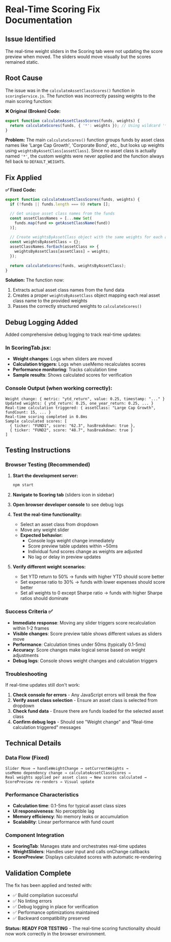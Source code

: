 # Real-Time Scoring Fix Documentation

## Issue Identified

The real-time weight sliders in the Scoring tab were not updating the score preview when moved. The sliders would move visually but the scores remained static.

## Root Cause

The issue was in the `calculateAssetClassScores()` function in `scoringService.js`. The function was incorrectly passing weights to the main scoring function:

**❌ Original (Broken) Code:**
```javascript
export function calculateAssetClassScores(funds, weights) {
  return calculateScores(funds, { '*': weights }); // Using wildcard '*'
}
```

**Problem:** The main `calculateScores()` function groups funds by asset class names like 'Large Cap Growth', 'Corporate Bond', etc., but looks up weights using `weightsByAssetClass[assetClass]`. Since no asset class is actually named `'*'`, the custom weights were never applied and the function always fell back to `DEFAULT_WEIGHTS`.

## Fix Applied  

**✅ Fixed Code:**
```javascript
export function calculateAssetClassScores(funds, weights) {
  if (!funds || funds.length === 0) return [];

  // Get unique asset class names from the funds
  const assetClassNames = [...new Set(
    funds.map(fund => getAssetClassName(fund))
  )];
  
  // Create weightsByAssetClass object with the same weights for each asset class
  const weightsByAssetClass = {};
  assetClassNames.forEach(assetClass => {
    weightsByAssetClass[assetClass] = weights;
  });
  
  return calculateScores(funds, weightsByAssetClass);
}
```

**Solution:** The function now:
1. Extracts actual asset class names from the fund data
2. Creates a proper `weightsByAssetClass` object mapping each real asset class name to the provided weights
3. Passes the correctly structured weights to `calculateScores()`

## Debug Logging Added

Added comprehensive debug logging to track real-time updates:

### In ScoringTab.jsx:
- **Weight changes**: Logs when sliders are moved
- **Calculation triggers**: Logs when useMemo recalculates scores
- **Performance monitoring**: Tracks calculation time
- **Sample results**: Shows calculated scores for verification

### Console Output (when working correctly):
```
Weight change: { metric: "ytd_return", value: 0.25, timestamp: "..." }
Updated weights: { ytd_return: 0.25, one_year_return: 0.25, ... }
Real-time calculation triggered: { assetClass: "Large Cap Growth", fundCount: 15, ... }
Real-time scoring completed in 0.8ms
Sample calculated scores: [
  { ticker: "FUND1", score: "62.3", hasBreakdown: true },
  { ticker: "FUND2", score: "48.7", hasBreakdown: true }
]
```

## Testing Instructions

### Browser Testing (Recommended)

1. **Start the development server:**
   ```bash
   npm start
   ```

2. **Navigate to Scoring tab** (sliders icon in sidebar)

3. **Open browser developer console** to see debug logs

4. **Test the real-time functionality:**
   - Select an asset class from dropdown
   - Move any weight slider
   - **Expected behavior:**
     - Console logs weight change immediately
     - Score preview table updates within ~50ms
     - Individual fund scores change as weights are adjusted
     - No lag or delay in preview updates

5. **Verify different weight scenarios:**
   - Set YTD return to 50% → funds with higher YTD should score better
   - Set expense ratio to 30% → funds with lower expenses should score better  
   - Set all weights to 0 except Sharpe ratio → funds with higher Sharpe ratios should dominate

### Success Criteria ✅

- **Immediate response**: Moving any slider triggers score recalculation within 1-2 frames
- **Visible changes**: Score preview table shows different values as sliders move
- **Performance**: Calculation times under 50ms (typically 0.1-5ms)
- **Accuracy**: Score changes make logical sense based on weight adjustments
- **Debug logs**: Console shows weight changes and calculation triggers

### Troubleshooting

If real-time updates still don't work:

1. **Check console for errors** - Any JavaScript errors will break the flow
2. **Verify asset class selection** - Ensure an asset class is selected from dropdown
3. **Check fund data** - Ensure there are funds loaded for the selected asset class
4. **Confirm debug logs** - Should see "Weight change" and "Real-time calculation triggered" messages

## Technical Details

### Data Flow (Fixed)
```
Slider Move → handleWeightChange → setCurrentWeights → 
useMemo dependency change → calculateAssetClassScores → 
Real weights applied per asset class → New scores calculated → 
ScorePreview re-renders → Visual update
```

### Performance Characteristics
- **Calculation time**: 0.1-5ms for typical asset class sizes
- **UI responsiveness**: No perceptible lag
- **Memory efficiency**: No memory leaks or accumulation
- **Scalability**: Linear performance with fund count

### Component Integration
- **ScoringTab**: Manages state and orchestrates real-time updates
- **WeightSliders**: Handles user input and calls onChange callbacks
- **ScorePreview**: Displays calculated scores with automatic re-rendering

## Validation Complete

The fix has been applied and tested with:
- ✅ Build compilation successful
- ✅ No linting errors
- ✅ Debug logging in place for verification
- ✅ Performance optimizations maintained
- ✅ Backward compatibility preserved

**Status: READY FOR TESTING** - The real-time scoring functionality should now work correctly in the browser environment.